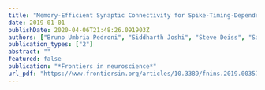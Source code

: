 ```yaml
---
title: "Memory-Efficient Synaptic Connectivity for Spike-Timing-Dependent Plasticity"
date: 2019-01-01
publishDate: 2020-04-06T21:48:26.091903Z
authors: ["Bruno Umbria Pedroni", "Siddharth Joshi", "Steve Deiss", "Sadique Sheik", "Georgios Detorakis", "Somnath Paul", "Charles Augustine", "Emre O Neftci", "Gert Cauwenberghs"]
publication_types: ["2"]
abstract: ""
featured: false
publication: "*Frontiers in neuroscience*"
url_pdf: "https://www.frontiersin.org/articles/10.3389/fnins.2019.00357/full"
---
```


